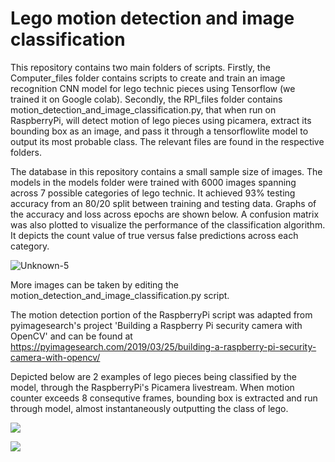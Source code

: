 # Lego motion detection and image classification

This repository contains two main folders of scripts. Firstly, the Computer_files folder contains scripts to create and train an image recognition CNN model for lego technic pieces using Tensorflow (we trained it on Google colab). Secondly, the RPI_files folder contains motion_detection_and_image_classification.py, that when run on RaspberryPi, will detect motion of lego pieces using picamera, extract its bounding box as an image, and pass it through a tensorflowlite model to output its most probable class. The relevant files are found in the respective folders.

The database in this repository contains a small sample size of images. The models in the models folder were trained with 6000 images spanning across 7 possible categories of lego technic. It achieved 93% testing accuracy from an 80/20 split between training and testing data. Graphs of the accuracy and loss across epochs are shown below. A confusion matrix was also plotted to visualize the performance of the classification algorithm. It depicts the count value of true versus false predictions across each category.

![Unknown-5](https://user-images.githubusercontent.com/91732309/190358182-58fa5671-263d-490b-8f54-616cb2daf764.png)

More images can be taken by editing the motion_detection_and_image_classification.py script.

The motion detection portion of the RaspberryPi script was adapted from pyimagesearch's project 'Building a Raspberry Pi security camera with OpenCV' and can be found at
https://pyimagesearch.com/2019/03/25/building-a-raspberry-pi-security-camera-with-opencv/

Depicted below are 2 examples of lego pieces being classified by the model, through the RaspberryPi's Picamera livestream. When motion counter exceeds 8 consequtive frames, bounding box is extracted and run through model, almost instantaneously outputting the class of lego.


![](https://github.com/racketmaestro/Lego-motion-detection-and-image-recognition-ak-ag/blob/main/misc/lego_classification_1.gif)

![](https://github.com/racketmaestro/Lego-motion-detection-and-image-recognition-ak-ag/blob/main/misc/lego_classificationi_2.gif)
